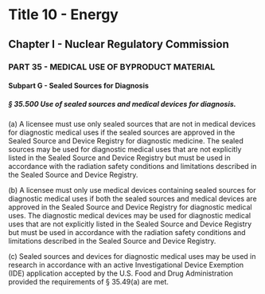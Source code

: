 
# Title 10 - Energy
## Chapter I - Nuclear Regulatory Commission
### PART 35 - MEDICAL USE OF BYPRODUCT MATERIAL
#### Subpart G - Sealed Sources for Diagnosis
##### § 35.500 Use of sealed sources and medical devices for diagnosis.

(a) A licensee must use only sealed sources that are not in medical devices for diagnostic medical uses if the sealed sources are approved in the Sealed Source and Device Registry for diagnostic medicine. The sealed sources may be used for diagnostic medical uses that are not explicitly listed in the Sealed Source and Device Registry but must be used in accordance with the radiation safety conditions and limitations described in the Sealed Source and Device Registry.

(b) A licensee must only use medical devices containing sealed sources for diagnostic medical uses if both the sealed sources and medical devices are approved in the Sealed Source and Device Registry for diagnostic medical uses. The diagnostic medical devices may be used for diagnostic medical uses that are not explicitly listed in the Sealed Source and Device Registry but must be used in accordance with the radiation safety conditions and limitations described in the Sealed Source and Device Registry.

(c) Sealed sources and devices for diagnostic medical uses may be used in research in accordance with an active Investigational Device Exemption (IDE) application accepted by the U.S. Food and Drug Administration provided the requirements of § 35.49(a) are met.

